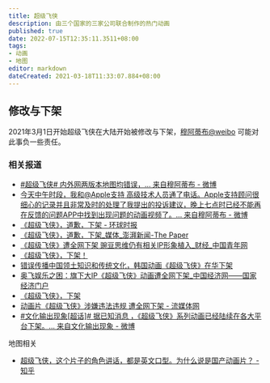 ```yaml
---
title: 超级飞侠
description: 由三个国家的三家公司联合制作的热门动画
published: true
date: 2022-07-15T12:35:11.3511+08:00
tags:
- 动画
- 地图
editor: markdown
dateCreated: 2021-03-18T11:33:07.884+08:00
---
```


## 修改与下架

2021年3月1日开始超级飞侠在大陆开始被修改与下架，[穆阿蒂布@weibo](https://archive.is/zxDPy "https://weibo.com/ChinaCS7") 可能对此事负一些责任。

### 相关报道

+ [\#超级飞侠# 内外网两版本地图均错误，... 来自穆阿蒂布 - 微博](https://archive.is/5sHMa "http://weibo.com/6716693891/K3SOI7ESZ")
+ [今天中午时段，我和@Apple支持 高级技术人员通了电话。Apple支持顾问很细心的记录并且非常及时的处理了我提出的投诉建议，晚上七点时已经不能再在反馈的问题APP中找到出现问题的动画视频了。... 来自穆阿蒂布 - 微博](https://archive.is/dBY7T)
+ [《超级飞侠》，道歉，下架 - 环球时报](https://archive.is/f51ID "https://mp.weixin.qq.com/s?__biz=MjM5MDk1NzQzMQ==&mid=2653430456&idx=8&sn=a74d8481e2cab354c76e9633620e4683&chksm=bd6068a08a17e1b6b656d6c77620f544a201fc526c433d4c43c0fbe9086ee4504cafb44cf86d")
+ [《超级飞侠》，道歉，下架_媒体_澎湃新闻-The Paper](https://web.archive.org/web/20210318084505/https://www.thepaper.cn/newsDetail_forward_11743687)
+ [《超级飞侠》遭全网下架 豌豆思维仍有相关IP形象植入_财经_中国青年网](https://archive.is/y9XTL)
+ [《超级飞侠》，下架！](https://web.archive.org/web/20210318105112/https://m.gmw.cn/2021-03/14/content_1302163980.htm)
+ [错误传播中国领土知识和传统文化，韩国动画《超级飞侠》在华下架](https://archive.is/w4DSn "https://world.huanqiu.com/article/42HiHeCLQWL")
+ [奥飞娱乐之困：旗下大IP《超级飞侠》动画遭全网下架_中国经济网——国家经济门户](https://archive.is/48deI "http://finance.ce.cn/stock/gsgdbd/202103/15/t20210315_36382573.shtml")
+ [《超级飞侠》，下架](https://web.archive.org/web/20210318112102/https://posts.careerengine.us/p/604ef7c2e9a7c877a51fa658)
+ [动画片《超级飞侠》涉嫌违法违规 遭全网下架 - 流媒体网](https://web.archive.org/web/20210318111947/https://lmtw.com/mzw/content/detail/id/198791)
+ [\#文化输出现象[超话]# 据已知消息 ，《超级飞侠》系列动画已经陆续在各大平台下架。... 来自文化输出现象 - 微博](https://archive.is/ZrVQa "https://weibo.com/7562835189/K4CdbB2Xp")

地图相关

+ [超级飞侠，这个片子的角色讲话，都是英文口型。为什么说是国产动画片？ - 知乎](https://web.archive.org/web/20210318105512/https://www.zhihu.com/question/31507316)
